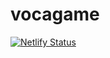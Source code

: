 # vocagame

[![Netlify Status](https://api.netlify.com/api/v1/badges/38a9f9c0-0720-4ecd-a91f-73ca86051628/deploy-status)](https://app.netlify.com/sites/vocagame/deploys)
